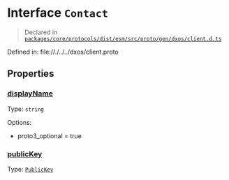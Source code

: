 # Interface `Contact`
> Declared in [`packages/core/protocols/dist/esm/src/proto/gen/dxos/client.d.ts`]()

Defined in:
   file://./../../dxos/client.proto
## Properties
### [displayName]()
Type: <code>string</code>

Options:
  - proto3_optional = true
### [publicKey]()
Type: <code>[PublicKey](/api/@dxos/client/classes/PublicKey)</code>